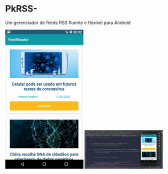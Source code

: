 # PkRSS-
Um gerenciador de feeds RSS fluente e flexível para Android



 <img width="250px"  src="https://github.com/eliezerantonio/PkRSS-/blob/master/Screenshot_1592434968.png"> 
 
 <img width="250px"  src="https://github.com/eliezerantonio/PkRSS-/blob/master/DeepinScreenshot_sun-awt-X11-XFramePeer_20200618001149.png"> 
